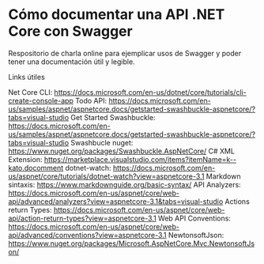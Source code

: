 # Cómo documentar una API .NET Core con Swagger

Respositorio de charla online para ejemplicar usos de Swagger y poder tener una documentación útil y legible.

Links útiles

Net Core CLI: https://docs.microsoft.com/en-us/dotnet/core/tutorials/cli-create-console-app
Todo API: https://docs.microsoft.com/en-us/samples/aspnet/aspnetcore.docs/getstarted-swashbuckle-aspnetcore/?tabs=visual-studio
Get Started Swashbuckle: https://docs.microsoft.com/en-us/samples/aspnet/aspnetcore.docs/getstarted-swashbuckle-aspnetcore/?tabs=visual-studio
Swashbucle nuget: https://www.nuget.org/packages/Swashbuckle.AspNetCore/
C# XML Extension: https://marketplace.visualstudio.com/items?itemName=k--kato.docomment
dotnet-watch: https://docs.microsoft.com/en-us/aspnet/core/tutorials/dotnet-watch?view=aspnetcore-3.1
Markdown sintaxis: https://www.markdownguide.org/basic-syntax/
API Analyzers: https://docs.microsoft.com/en-us/aspnet/core/web-api/advanced/analyzers?view=aspnetcore-3.1&tabs=visual-studio
Actions return Types: https://docs.microsoft.com/en-us/aspnet/core/web-api/action-return-types?view=aspnetcore-3.1
Web API Conventions: https://docs.microsoft.com/en-us/aspnet/core/web-api/advanced/conventions?view=aspnetcore-3.1
NewtonsoftJson: https://www.nuget.org/packages/Microsoft.AspNetCore.Mvc.NewtonsoftJson/

